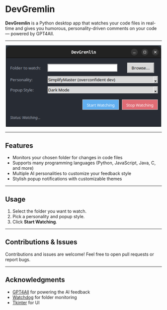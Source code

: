 # DevGremlin

**DevGremlin** is a Python desktop app that watches your code files in real-time and gives you humorous, personality-driven comments on your code — powered by GPT4All.

---

<p align="center">
  <img src="devGremlinUI.png" alt="DevGremlin UI" width="500"/>
</p>

---

## Features

- Monitors your chosen folder for changes in code files
- Supports many programming languages (Python, JavaScript, Java, C, and more)
- Multiple AI personalities to customize your feedback style
- Stylish popup notifications with customizable themes

---

## Usage

1. Select the folder you want to watch.
2. Pick a personality and popup style.
3. Click **Start Watching**.

---

## Contributions & Issues

Contributions and issues are welcome! Feel free to open pull requests or report bugs.

---

## Acknowledgments

- [GPT4All](https://gpt4all.io/) for powering the AI feedback  
- [Watchdog](https://pypi.org/project/watchdog/) for folder monitoring  
- [Tkinter](https://docs.python.org/3/library/tkinter.html) for UI
